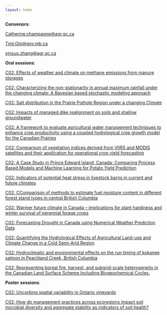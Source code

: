 ```yaml
---
layout: home
---
```



**Convenors**:

<a href="mailto:Catherine.champagne@agr.gc.ca">Catherine.champagne@agr.gc.ca</a>

<a href="mailto:Timi.Ojo@gov.mb.ca">Timi.Ojo@gov.mb.ca</a>

<a href="mailto:yinsuo.zhang@agr.gc.ca">yinsuo.zhang@agr.gc.ca</a>

**Oral sessions**:

[C02: Effects of weather and climate on methane emissions from manure storages](C02_Vande_Effectso)

[C02: Characterizing the non-stationarity in annual maximum rainfall under the changing climate: A Bayesian based stochastic modeling approach](C02_Kasia_Characte)

[C02: Salt distribution in the Prairie Pothole Region under a changing Climate](C02_Draud_Saltdist)

[C02: Impacts of managed dike realignment on soils and shallow groundwater](C02_Tackl_Impactso)

[C02: A framework to evaluate agricultural water management techniques to enhance crop productivity using a coupled hydrological crop growth model for the Canadian Prairies](C02_Harde_Aframewo)

[C02: Comparison of vegetation indices derived from VIIRS and MODIS satellites and their application for operational crop yield forecasting](C02_Zhang_Comparis)

[C02: A Case Study in Prince Edward Island, Canada: Comparing Process Based Models and Machine Learning for Potato Yield Prediction](C02_Polsi_ACaseStu)

[C02: Indicators of potential heat stress in livestock barns in current and future climates](C02_Vande_Indicato)

[C02: CComparison of methods to estimate fuel moisture content in different forest stand types in central British Columbia](C02_Xiao0_CCompari)

[C02: Warmer future climate in Canada – implications for plant hardiness and winter survival of perennial forage crops](C02_Qian0_Warmerfu)

[C02: Forecasting Drought in Canada using Numerical Weather Prediction Data](C02_Champ_Forecast)

[C02: Quantifying the Hydrological Effects of Agricultural Land-use and Climate Change in a Cold Semi-Arid Region](C02_Guo00_Quantify)

[C02: Hydroclimatic and environmental effects on the run timing of kokanee salmon in Peachland Creek, British Columbia](C02_Moore_Hydrocli)

[C02: Representing boreal fire, harvest, and subgrid-scale heterogeneity in the Canadian Land Surface Scheme Including Biogeochemical Cycles.](C02_Curas_Represen)

**Poster sessions**:

[C02: Uncorking spatial variability in Ontario vineyards](C02_Willi_Uncorkin)

[C02: How do management practices across ecoregions impact soil microbial diversity and aggregate stability as indicators of soil health?](C02_Faram_Howdoman)

